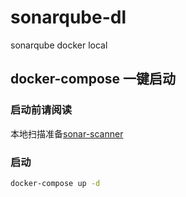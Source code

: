 # sonarqube-dl

sonarqube docker local

## docker-compose 一键启动

### 启动前请阅读

本地扫描准备[sonar-scanner](./scanner.md)

### 启动

```bash
docker-compose up -d
```
